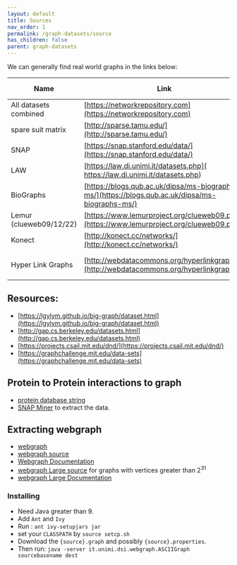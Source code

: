 ```yaml
---
layout: default
title: Sources
nav_order: 1
permalink: /graph-datasets/source
has_children: false
parent: graph-datasets
---
```


We can generally find real world graphs in the links below:

| Name                      | Link                                                                                          | Graph format  |
|---------------------------|-----------------------------------------------------------------------------------------------|---------------|
| All datasets combined     | [https://networkrepository.com](https://networkrepository.com)                                |               |
| spare suit matrix         | [http://sparse.tamu.edu/](http://sparse.tamu.edu/)                                            | .mtx          |
| SNAP                      | [https://snap.stanford.edu/data/](https://snap.stanford.edu/data/)                        | Edge list(.txt)|
| LAW                       | [https://law.di.unimi.it/datasets.php]( https://law.di.unimi.it/datasets.php)                     | webgraph  |
| BioGraphs                 | [https://blogs.qub.ac.uk/dipsa/ms-biographs-ms/](https://blogs.qub.ac.uk/dipsa/ms-biographs-ms/)  | webgraph  |
| Lemur (clueweb09/12/22)   | [https://www.lemurproject.org/clueweb09.php/](https://www.lemurproject.org/clueweb09.php/)        |           |
| Konect                    | [http://konect.cc/networks/](http://konect.cc/networks/)                                          |           |
| Hyper Link Graphs         | [http://webdatacommons.org/hyperlinkgraph/](http://webdatacommons.org/hyperlinkgraph/)            | webgraph and edgelist |


## Resources:

- [https://lgylym.github.io/big-graph/dataset.html](https://lgylym.github.io/big-graph/dataset.html)
- [http://gap.cs.berkeley.edu/datasets.html](http://gap.cs.berkeley.edu/datasets.html)
- [https://projects.csail.mit.edu/dnd/](https://projects.csail.mit.edu/dnd/)
- [https://graphchallenge.mit.edu/data-sets](https://graphchallenge.mit.edu/data-sets)

## Protein to Protein interactions to graph 

- [protein database string](https://string-db.org/cgi/access?sessionId=baYXb3oJoc4T&footer_active_subpage=archive)
- [SNAP Miner](https://github.com/snap-stanford/miner-data/tree/master) to extract the data.

## Extracting webgraph

- [webgraph](https://webgraph.di.unimi.it/)
- [webgraph source](https://github.com/vigna/webgraph)
- [Webgraph Documentation](https://webgraph.di.unimi.it/docs/)
- [webgraph Large source](https://github.com/vigna/webgraph-big) for graphs with vertices greater than $2^{31}$
- [webgraph Large Documentation](https://webgraph.di.unimi.it/docs-big/)

### Installing

- Need Java greater than 9.
- Add `Ant` and `Ivy` 
- Run : `ant ivy-setupjars jar`
- set your `CLASSPATH` by `source setcp.sh`
- Download the `{source}.graph` and possibly `{source}.properties`.
- Then run: `java -server it.unimi.dsi.webgraph.ASCIIGraph sourcebasename dest`


